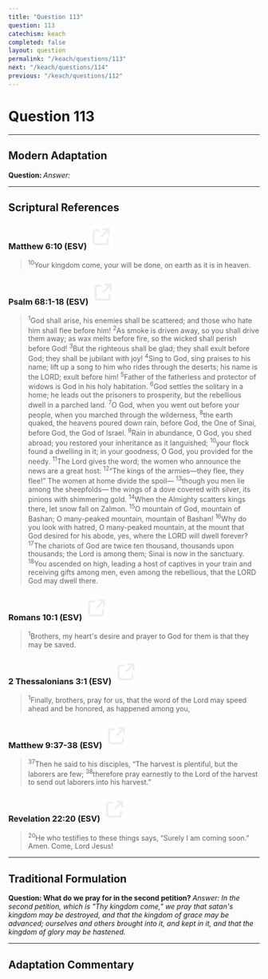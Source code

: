 ```yaml
---
title: "Question 113"
question: 113
catechism: keach
completed: false
layout: question
permalink: "/keach/questions/113"
next: "/keach/questions/114"
previous: "/keach/questions/112"
---
```

# Question 113
---
## Modern Adaptation
<strong>
    Question:
</strong>

<em>
    Answer:
</em>

---
## Scriptural References
### Matthew 6:10 (ESV) <a href="https://biblegateway.com/passage/?search=Matthew+6%3A10&version=ESV"><img src="/assets/svg/link.svg"/></a>
> <sup>10</sup>Your kingdom come, your will be done, on earth as it is in heaven.

### Psalm 68:1-18 (ESV) <a href="https://biblegateway.com/passage/?search=Psalm+68%3A1-18&version=ESV"><img src="/assets/svg/link.svg"/></a>
> <sup>1</sup>God shall arise, his enemies shall be scattered; and those who hate him shall flee before him!
> <sup>2</sup>As smoke is driven away, so you shall drive them away; as wax melts before fire, so the wicked shall perish before God!
> <sup>3</sup>But the righteous shall be glad; they shall exult before God; they shall be jubilant with joy!
> <sup>4</sup>Sing to God, sing praises to his name; lift up a song to him who rides through the deserts; his name is the LORD; exult before him!
> <sup>5</sup>Father of the fatherless and protector of widows is God in his holy habitation.
> <sup>6</sup>God settles the solitary in a home; he leads out the prisoners to prosperity, but the rebellious dwell in a parched land.
> <sup>7</sup>O God, when you went out before your people, when you marched through the wilderness, 
> <sup>8</sup>the earth quaked, the heavens poured down rain, before God, the One of Sinai, before God, the God of Israel.
> <sup>9</sup>Rain in abundance, O God, you shed abroad; you restored your inheritance as it languished;
> <sup>10</sup>your flock found a dwelling in it; in your goodness, O God, you provided for the needy.
> <sup>11</sup>The Lord gives the word; the women who announce the news are a great host:
> <sup>12</sup>“The kings of the armies—they flee, they flee!” The women at home divide the spoil—
> <sup>13</sup>though you men lie among the sheepfolds— the wings of a dove covered with silver, its pinions with shimmering gold.
> <sup>14</sup>When the Almighty scatters kings there, let snow fall on Zalmon.
> <sup>15</sup>O mountain of God, mountain of Bashan; O many-peaked mountain, mountain of Bashan!
> <sup>16</sup>Why do you look with hatred, O many-peaked mountain, at the mount that God desired for his abode, yes, where the LORD will dwell forever?
> <sup>17</sup>The chariots of God are twice ten thousand, thousands upon thousands; the Lord is among them; Sinai is now in the sanctuary.
> <sup>18</sup>You ascended on high, leading a host of captives in your train and receiving gifts among men, even among the rebellious, that the LORD God may dwell there.

### Romans 10:1 (ESV) <a href="https://biblegateway.com/passage/?search=Romans+10%3A1&version=ESV"><img src="/assets/svg/link.svg"/></a>
> <sup>1</sup>Brothers, my heart's desire and prayer to God for them is that they may be saved.

### 2 Thessalonians 3:1 (ESV) <a href="https://biblegateway.com/passage/?search=2+Thessalonians+3%3A1&version=ESV"><img src="/assets/svg/link.svg"/></a>
> <sup>1</sup>Finally, brothers, pray for us, that the word of the Lord may speed ahead and be honored, as happened among you,

### Matthew 9:37-38 (ESV) <a href="https://biblegateway.com/passage/?search=Matthew+9%3A37-38&version=ESV"><img src="/assets/svg/link.svg"/></a>
> <sup>37</sup>Then he said to his disciples, “The harvest is plentiful, but the laborers are few;
> <sup>38</sup>therefore pray earnestly to the Lord of the harvest to send out laborers into his harvest.”

### Revelation 22:20 (ESV) <a href="https://biblegateway.com/passage/?search=Revelation+22%3A20&version=ESV"><img src="/assets/svg/link.svg"/></a>
> <sup>20</sup>He who testifies to these things says, “Surely I am coming soon.” Amen. Come, Lord Jesus!

---
## Traditional Formulation
<strong>
    Question: What do we pray for in the second petition?
</strong>

<em>
    Answer: In the second petition, which is "Thy kingdom come," we pray that satan's kingdom may be destroyed, and that the kingdom of grace may be advanced; ourselves and others brought into it, and kept in it, and that the kingdom of glory may be hastened.
</em>

---
## Adaptation Commentary
